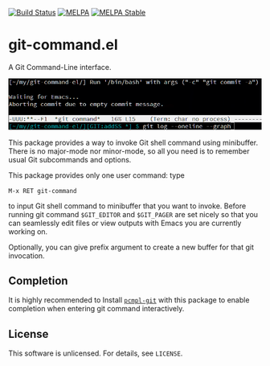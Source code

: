 [![Build Status](https://travis-ci.org/10sr/git-command-el.svg?branch=master)](https://travis-ci.org/10sr/git-command-el)
[![MELPA](https://melpa.org/packages/git-command-badge.svg)](https://melpa.org/#/git-command)
[![MELPA Stable](https://stable.melpa.org/packages/git-command-badge.svg)](https://stable.melpa.org/#/git-command)

git-command.el
===============


A Git Command-Line interface.


![ss](ss.png)


This package provides a way to invoke Git shell command using minibuffer.
There is no major-mode nor minor-mode, so all you need is to remember usual
Git subcommands and options.

This package provides only one user command: type

    M-x RET git-command

to input Git shell command to minibuffer that you want to invoke.
Before running git command `$GIT_EDITOR` and `$GIT_PAGER` are set nicely so
that you can seamlessly edit files or view outputs with Emacs you are
currently working on.

Optionally, you can give prefix argument to create a new buffer for that git
invocation.



Completion
-----------

It is highly recommended to Install [`pcmpl-git`](http://melpa.org/#/pcmpl-git)
with this package to enable completion when entering git command interactively.



License
--------

This software is unlicensed. For details, see `LICENSE`.
